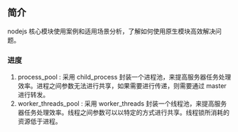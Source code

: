 ## 简介
nodejs 核心模块使用案例和适用场景分析，了解如何使用原生模块高效解决问题。

### 进度
1. process_pool : 采用 child_process 封装一个进程池，来提高服务器任务处理效率。进程之间参数无法进行共享，如果需要进行传递，则需要通过 master 进行转发。
2. worker_threads_pool : 采用 worker_threads 封装一个线程池，来提高服务器任务处理效率。线程之间参数可以以特定的方式进行共享。线程锁所消耗的资源低于进程。